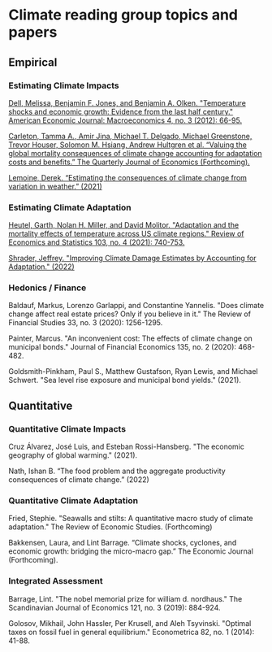 # Climate reading group topics and papers

## Empirical

### Estimating Climate Impacts

[Dell, Melissa, Benjamin F. Jones, and Benjamin A. Olken. "Temperature shocks and economic growth: Evidence from the last half century." American Economic Journal: Macroeconomics 4, no. 3 (2012): 66-95.](https://rawcdn.githack.com/irudik/climate-reading-group/81aa53f308643fdaf4cc0b4eae5d68b90cd15b4f/papers/empirical-impacts/dell-jones-olken-2012.pdf)

[Carleton, Tamma A., Amir Jina, Michael T. Delgado, Michael Greenstone, Trevor Houser, Solomon M. Hsiang, Andrew Hultgren et al. “Valuing the global mortality consequences of climate change accounting for adaptation costs and benefits.” The Quarterly Journal of Economics (Forthcoming).](https://rawcdn.githack.com/irudik/climate-reading-group/81aa53f308643fdaf4cc0b4eae5d68b90cd15b4f/papers/empirical-impacts/carleton-et-al-2020.pdf)

[Lemoine, Derek. “Estimating the consequences of climate change from variation in weather.” (2021)](https://rawcdn.githack.com/irudik/climate-reading-group/adbb49d54a0bda5fa9c3a1650008c7901e158e11/papers/empirical-impacts/lemoine-2021.pdf)

### Estimating Climate Adaptation

[Heutel, Garth, Nolan H. Miller, and David Molitor. "Adaptation and the mortality effects of temperature across US climate regions." Review of Economics and Statistics 103, no. 4 (2021): 740-753.](https://rawcdn.githack.com/irudik/climate-reading-group/81aa53f308643fdaf4cc0b4eae5d68b90cd15b4f/papers/empirical-adaptation/heutel-miller-molitor-2021.pdf)

[Shrader, Jeffrey. "Improving Climate Damage Estimates by Accounting for Adaptation." (2022)](https://rawcdn.githack.com/irudik/climate-reading-group/81aa53f308643fdaf4cc0b4eae5d68b90cd15b4f/papers/empirical-adaptation/shrader-2021.pdf)

### Hedonics / Finance

Baldauf, Markus, Lorenzo Garlappi, and Constantine Yannelis. "Does climate change affect real estate prices? Only if you believe in it." The Review of Financial Studies 33, no. 3 (2020): 1256-1295.

Painter, Marcus. "An inconvenient cost: The effects of climate change on municipal bonds." Journal of Financial Economics 135, no. 2 (2020): 468-482.

Goldsmith-Pinkham, Paul S., Matthew Gustafson, Ryan Lewis, and Michael Schwert. "Sea level rise exposure and municipal bond yields." (2021).

## Quantitative

### Quantitative Climate Impacts

Cruz Álvarez, José Luis, and Esteban Rossi-Hansberg. "The economic geography of global warming." (2021).

Nath, Ishan B. “The food problem and the aggregate productivity consequences of climate change.” (2022)

### Quantitative Climate Adaptation

Fried, Stephie. "Seawalls and stilts: A quantitative macro study of climate adaptation." The Review of Economic Studies. (Forthcoming)

Bakkensen, Laura, and Lint Barrage. “Climate shocks, cyclones, and economic growth: bridging the micro-macro gap.” The Economic Journal (Forthcoming).

### Integrated Assessment

Barrage, Lint. "The nobel memorial prize for william d. nordhaus." The Scandinavian Journal of Economics 121, no. 3 (2019): 884-924.

Golosov, Mikhail, John Hassler, Per Krusell, and Aleh Tsyvinski. "Optimal taxes on fossil fuel in general equilibrium." Econometrica 82, no. 1 (2014): 41-88.
